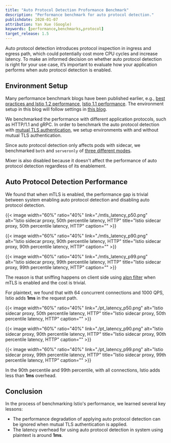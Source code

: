 ```yaml
---
title: "Auto Protocol Detection Proformance Benchmark"
description: "Performance benchmark for auto protocol detection."
publishdate: 2020-01-07
attribution: Yan Xue (Google)
keywords: [performance,benchmarks,protocol]
target_release: 1.5
---
```


Auto protocol detection introduces protocol inspection in ingress and egress path, which could potentially 
cost more CPU cycles and increase latency. To make an informed decision on whether auto protocol detection
is right for your use case, it’s important to evaluate how your application performs when auto protocol detection
is enabled.


## Environment Setup

Many performance benchmark blogs have been published earlier, e.g., [best practices and Istio 1.2 performance](/blog/2019/performance-best-practices),
[Istio 1.1 performance](/blog/2019/istio1.1_perf). The environment setup in this blog will follow settings
in [this blog]((/blog/2019/performance-best-practices)). 

We benchmarked the performance with different application protocols, such as HTTP/1.1 and gRPC. In order to
benchmark the auto protocol detection with [mutual TLS authentication](/docs/concepts/security/#mutual-tls-authentication),
we setup environments with and without mutual TLS authentication. 

Since auto protocol detection only affects pods with sidecar, we benchmarked `both` and `serveronly` of [three different modes](https://github.com/istio/tools/tree/3ac7ab40db8a0d595b71f47b8ba246763ecd6213/perf/benchmark#run-performance-tests).

Mixer is also disabled because it doesn't affect the performance of auto protocol detection regardless of its enablement.


## Auto Protocol Detection Performance

We found that when mTLS is enabled, the performance gap is trivial between system enabling auto protocol detection and disabling auto protocol detection.

{{< image  width="60%" ratio="40%"
    link="./mtls_latency_p50.png"
    alt="Istio sidecar proxy, 50th percentile latency, HTTP"
    title="Istio sidecar proxy, 50th percentile latency, HTTP"
    caption=""
    >}}

{{< image  width="60%" ratio="40%"
    link="./mtls_latency_p90.png"
    alt="Istio sidecar proxy, 90th percentile latency, HTTP"
    title="Istio sidecar proxy, 90th percentile latency, HTTP"
    caption=""
    >}}

{{< image  width="60%" ratio="40%"
    link="./mtls_latency_p99.png"
    alt="Istio sidecar proxy, 99th percentile latency, HTTP"
    title="Istio sidecar proxy, 99th percentile latency, HTTP"
    caption=""
    >}}    

The reason is that sniffing happens on client side using [alpn filter](https://github.com/airbnb/istio-api/blob/master/envoy/config/filter/http/alpn/v2alpha1/config.proto) when mTLS is enabled and the cost is trivial.

For plaintext, we found that with 64 concurrent connections and 1000 QPS, Istio adds **1ms** in the request path. 

{{< image  width="60%" ratio="40%"
    link="./pt_latency_p50.png"
    alt="Istio sidecar proxy, 50th percentile latency, HTTP"
    title="Istio sidecar proxy, 50th percentile latency, HTTP"
    caption=""
    >}}

{{< image  width="60%" ratio="40%"
    link="./pt_latency_p90.png"
    alt="Istio sidecar proxy, 90th percentile latency, HTTP"
    title="Istio sidecar proxy, 90th percentile latency, HTTP"
    caption=""
    >}}

{{< image  width="60%" ratio="40%"
    link="./pt_latency_p99.png"
    alt="Istio sidecar proxy, 99th percentile latency, HTTP"
    title="Istio sidecar proxy, 99th percentile latency, HTTP"
    caption=""
    >}}    

In the 90th percentile and 99th percentile, with all connections, Istio adds less than **1ms** overhead.

## Conclusion

In the process of benchmarking Istio's performance, we learned several key lessons:

- The performance degradation of applying auto protocol detection can be ignored when mutual TLS authentication is applied.
- The latency overhead for using auto protocol detection in system using plaintext is around **1ms**.